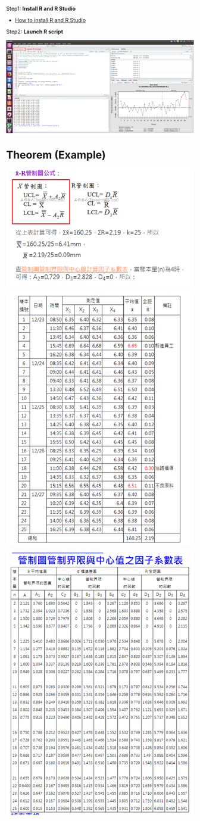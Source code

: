 Step1: **Install R and R Studio**
* [How to install R and R Studio](https://github.com/ivan0124/python-programming/wiki/How-to-install-R-and-R-Studio)

Step2: **Launch R script**

![result link](https://github.com/ivan0124/python-programming/blob/master/images/R_20190315_5.png)

# Theorem (Example)

![result link](https://github.com/ivan0124/python-programming/blob/master/images/M_20190317_6.png)

![result link](https://github.com/ivan0124/python-programming/blob/master/images/M_20190317_5.png)

![result link](https://github.com/ivan0124/python-programming/blob/master/images/M_20190317_7.png)



